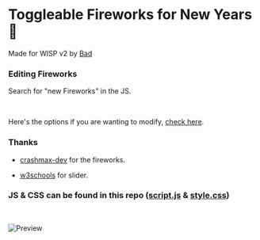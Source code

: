 # Toggleable Fireworks for New Years 🌟

Made for WISP v2 by [Bad](https://bad.is-having.fun)

### Editing Fireworks
Search for "new Fireworks" in the JS.

<br />

Here's the options if you are wanting to modify, [check here](https://github.com/crashmax-dev/fireworks-js/tree/v1#options).


### Thanks 
- [crashmax-dev](https://github.com/crashmax-dev/fireworks-js/tree/v1) for the fireworks.
+ [w3schools](https://www.w3schools.com/howto/howto_css_switch.asp) for slider.


### JS & CSS can be found in this repo ([script.js](https://raw.githubusercontent.com/WispyCream/wispv2-mods/main/fireworks/script.js) & [style.css](https://raw.githubusercontent.com/WispyCream/wispv2-mods/main/fireworks/style.css))

<br />

![Preview](https://user-images.githubusercontent.com/87938689/211903682-b56be4c1-dd9a-4dd7-8d62-5140bac567fa.gif)
